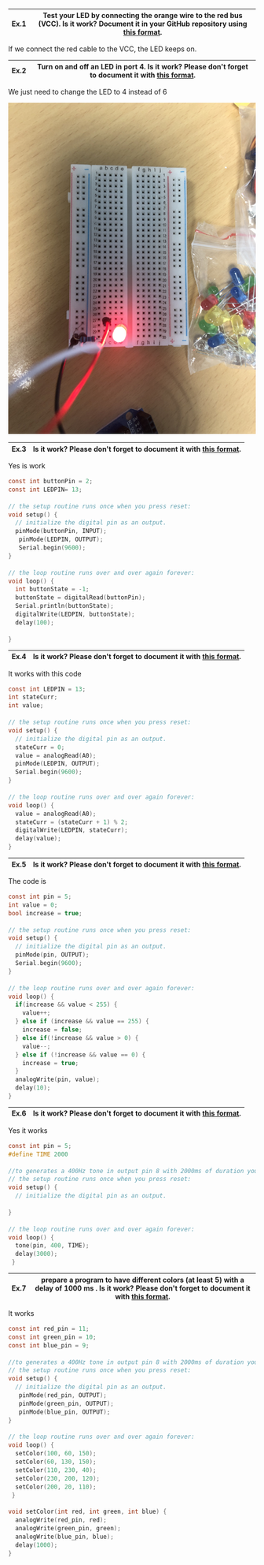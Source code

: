 |Ex.1| Test your LED by connecting the orange wire to the red bus (VCC). Is it work? Document it in your GitHub repository using [this format](https://github.com/efrei-paris-sud/2019-sample-project/tree/master/lab/1). |
|--|--|

If we connect the red cable to the VCC, the LED keeps on.

|Ex.2| Turn on and off an LED in port 4. Is it work? Please don't forget to document it with [this format](https://github.com/efrei-paris-sud/2019-sample-project/tree/master/lab/1). |
|--|--|

We just need to change the LED to 4 instead of 6

![Image one](img/IMG_3330.jpg?raw=true)

|Ex.3| Is it work? Please don't forget to document it with [this format](https://github.com/efrei-paris-sud/2019-sample-project/tree/master/lab/1). |
|--|--|

Yes is work
```C
const int buttonPin = 2;
const int LEDPIN= 13;
 
// the setup routine runs once when you press reset:
void setup() {                
  // initialize the digital pin as an output.
  pinMode(buttonPin, INPUT);   
   pinMode(LEDPIN, OUTPUT);   
   Serial.begin(9600);
}
 
// the loop routine runs over and over again forever:
void loop() {
  int buttonState = -1;
  buttonState = digitalRead(buttonPin);
  Serial.println(buttonState);
  digitalWrite(LEDPIN, buttonState);
  delay(100);
  
}
```

|Ex.4| Is it work? Please don't forget to document it with [this format](https://github.com/efrei-paris-sud/2019-sample-project/tree/master/lab/1). |
|--|--|

It works with this code
```C
const int LEDPIN = 13;
int stateCurr;
int value;

// the setup routine runs once when you press reset:
void setup() {                
  // initialize the digital pin as an output.
  stateCurr = 0;
  value = analogRead(A0);
  pinMode(LEDPIN, OUTPUT);
  Serial.begin(9600);  
}
 
// the loop routine runs over and over again forever:
void loop() {
  value = analogRead(A0);
  stateCurr = (stateCurr + 1) % 2;
  digitalWrite(LEDPIN, stateCurr);
  delay(value);
}
```

|Ex.5| Is it work? Please don't forget to document it with [this format](https://github.com/efrei-paris-sud/2019-sample-project/tree/master/lab/1). |
|--|--|
The code is

```C
const int pin = 5;
int value = 0;
bool increase = true;

// the setup routine runs once when you press reset:
void setup() {                
  // initialize the digital pin as an output.
  pinMode(pin, OUTPUT);
  Serial.begin(9600);  
}
 
// the loop routine runs over and over again forever:
void loop() {
  if(increase && value < 255) {
    value++;
  } else if (increase && value == 255) {
    increase = false;
  } else if(!increase && value > 0) {
    value--;
  } else if (!increase && value == 0) {
    increase = true;
  } 
  analogWrite(pin, value);
  delay(10);
}
```

|Ex.6| Is it work? Please don't forget to document it with [this format](https://github.com/efrei-paris-sud/2019-sample-project/tree/master/lab/1). |
|--|--|

Yes it works

```C
const int pin = 5;
#define TIME 2000

//to generates a 400Hz tone in output pin 8 with 2000ms of duration you can use tone(8, 400, 2000);
// the setup routine runs once when you press reset:
void setup() {                
  // initialize the digital pin as an output.
  
}
 
// the loop routine runs over and over again forever:
void loop() {
  tone(pin, 400, TIME);
  delay(3000);
 }
```

|Ex.7| prepare a program to have different colors (at least 5) with a delay of 1000 ms . Is it work? Please don't forget to document it with [this format](https://github.com/efrei-paris-sud/2019-sample-project/tree/master/lab/1). |
|--|--|

It works
```C
const int red_pin = 11;
const int green_pin = 10;
const int blue_pin = 9;

//to generates a 400Hz tone in output pin 8 with 2000ms of duration you can use tone(8, 400, 2000);
// the setup routine runs once when you press reset:
void setup() {                
  // initialize the digital pin as an output.
   pinMode(red_pin, OUTPUT);
   pinMode(green_pin, OUTPUT);
   pinMode(blue_pin, OUTPUT);
}
 
// the loop routine runs over and over again forever:
void loop() {
  setColor(100, 60, 150);
  setColor(60, 130, 150);
  setColor(110, 230, 40);
  setColor(230, 200, 120);
  setColor(200, 20, 110);
 }

void setColor(int red, int green, int blue) {
  analogWrite(red_pin, red);
  analogWrite(green_pin, green);
  analogWrite(blue_pin, blue);
  delay(1000);
}

```